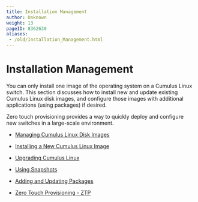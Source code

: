 ```yaml
---
title: Installation Management
author: Unknown
weight: 13
pageID: 8362630
aliases:
 - /old/Installation_Management.html
---
```

# Installation Management

You can only install one image of the operating system on a Cumulus
Linux switch. This section discusses how to install new and update
existing Cumulus Linux disk images, and configure those images with
additional applications (using packages) if desired.

Zero touch provisioning provides a way to quickly deploy and configure
new switches in a large-scale environment.

  - [Managing Cumulus Linux Disk
    Images](/old/Managing_Cumulus_Linux_Disk_Images.html)

  - [Installing a New Cumulus Linux
    Image](/old/Installing_a_New_Cumulus_Linux_Image.html)

  - [Upgrading Cumulus Linux](/old/Upgrading_Cumulus_Linux.html)

  - [Using Snapshots](/old/Using_Snapshots.html)

  - [Adding and Updating
    Packages](/old/Adding_and_Updating_Packages.html)

  - [Zero Touch Provisioning -
    ZTP](/old/Zero_Touch_Provisioning_-_ZTP.html)
